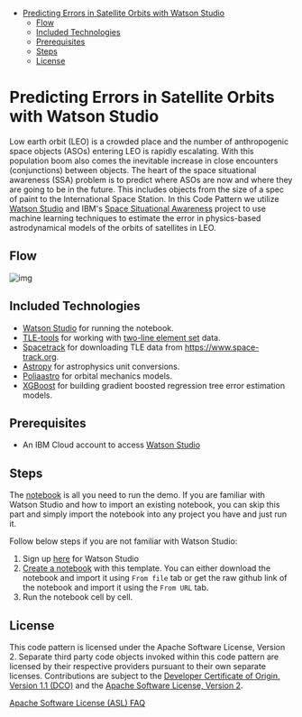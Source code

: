 - [Predicting Errors in Satellite Orbits with Watson Studio](#org1184076)
  - [Flow](#orgc26f635)
  - [Included Technologies](#org6b3183c)
  - [Prerequisites](#orgd471230)
  - [Steps](#orgea2b6b3)
  - [License](#org30da787)


<a id="org1184076"></a>

# Predicting Errors in Satellite Orbits with Watson Studio

Low earth orbit (LEO) is a crowded place and the number of anthropogenic space objects (ASOs) entering LEO is rapidly escalating. With this population boom also comes the inevitable increase in close encounters (conjunctions) between objects. The heart of the space situational awareness (SSA) problem is to predict where ASOs are now and where they are going to be in the future. This includes objects from the size of a spec of paint to the International Space Station. In this Code Pattern we utilize [Watson Studio](https://www.ibm.com/cloud/watson-studio) and IBM's [Space Situational Awareness](https://github.com/ibm/spacetech-ssa) project to use machine learning techniques to estimate the error in physics-based astrodynamical models of the orbits of satellites in LEO.


<a id="orgc26f635"></a>

## Flow

![img](../data_flow.png)


<a id="org6b3183c"></a>

## Included Technologies

-   [Watson Studio](https://www.ibm.com/cloud/watson-studio) for running the notebook.
-   [TLE-tools](https://pypi.org/project/TLE-tools/) for working with [two-line element set](https://en.wikipedia.org/wiki/Two-line_element_set) data.
-   [Spacetrack](https://pypi.org/project/spacetrack/) for downloading TLE data from <https://www.space-track.org>.
-   [Astropy](https://pypi.org/project/astropy/) for astrophysics unit conversions.
-   [Poliaastro](https://pypi.org/project/poliastro/) for orbital mechanics models.
-   [XGBoost](https://xgboost.ai) for building gradient boosted regression tree error estimation models.


<a id="orgd471230"></a>

## Prerequisites

-   An IBM Cloud account to access [Watson Studio](https://www.ibm.com/cloud/watson-studio)


<a id="orgea2b6b3"></a>

## Steps

The [notebook](file:///Users/colin/projects/spacetech-ssa/orbit_prediction/code_pattern/ssa_notebook.ipynb) is all you need to run the demo. If you are familiar with Watson Studio and how to import an existing notebook, you can skip this part and simply import the notebook into any project you have and just run it.

Follow below steps if you are not familiar with Watson Studio:

1.  Sign up [here](https://dataplatform.cloud.ibm.com/) for Watson Studio
2.  [Create a notebook](https://dataplatform.cloud.ibm.com/docs/content/wsj/analyze-data/creating-notebooks.html) with this template. You can either download the notebook and import it using `From file` tab or get the raw github link of the notebook and import it using the `From URL` tab.
3.  Run the notebook cell by cell.


<a id="org30da787"></a>

## License

This code pattern is licensed under the Apache Software License, Version 2. Separate third party code objects invoked within this code pattern are licensed by their respective providers pursuant to their own separate licenses. Contributions are subject to the [Developer Certificate of Origin, Version 1.1 (DCO)](https://developercertificate.org/) and the [Apache Software License, Version 2](https://www.apache.org/licenses/LICENSE-2.0.txt).

[Apache Software License (ASL) FAQ](https://www.apache.org/foundation/license-faq.html#WhatDoesItMEAN)
